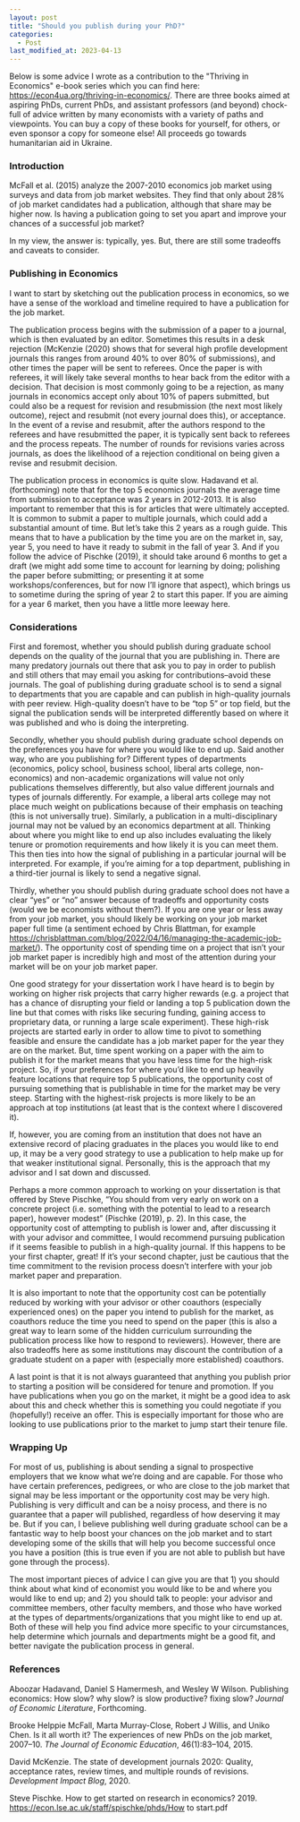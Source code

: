 ```yaml
---
layout: post
title: "Should you publish during your PhD?"
categories:
  - Post
last_modified_at: 2023-04-13
---
```


Below is some advice I wrote as a contribution to the "Thriving in Economics" e-book series which you can find here: <https://econ4ua.org/thriving-in-economics/>. There are three books aimed at aspiring PhDs, current PhDs, and assistant professors (and beyond) chock-full of advice written by many economists with a variety of paths and viewpoints. You can buy a copy of these books for yourself, for others, or even sponsor a copy for someone else! All proceeds go towards humanitarian aid in Ukraine.

### Introduction
<!-- begin_excerpt -->
McFall et al. (2015) analyze the 2007-2010 economics job market using surveys and data from job market websites. They find that only about 28% of job market candidates had a publication, although that share may be higher now. Is having a publication going to set you apart and improve your chances of a successful job market?

In my view, the answer is: typically, yes. But, there are still some tradeoffs and caveats to consider.
<!-- end_excerpt -->
### Publishing in Economics

I want to start by sketching out the publication process in economics, so we have a sense of the workload and timeline required to have a publication for the job market.

The publication process begins with the submission of a paper to a journal, which is then evaluated by an editor. Sometimes this results in a desk rejection (McKenzie (2020) shows that for several high profile development journals this ranges from around 40% to over 80% of submissions), and other times the paper will be sent to referees. Once the paper is with referees, it will likely take several months to hear back from the editor with a decision. That decision is most commonly going to be a rejection, as many journals in economics accept only about 10% of papers submitted, but could also be a request for revision and resubmission (the next most likely outcome), reject and resubmit (not every journal does this), or acceptance. In the event of a revise and resubmit, after the authors respond to the referees and have resubmitted the paper, it is typically sent back to referees and the process repeats. The number of rounds for revisions varies across journals, as does the likelihood of a rejection conditional on being given a revise and resubmit decision.

The publication process in economics is quite slow. Hadavand et al. (forthcoming) note that for the top 5 economics journals the average time from submission to acceptance was 2 years in 2012-2013. It is also important to remember that this is for articles that were ultimately accepted. It is common to submit a paper to multiple journals, which could add a substantial amount of time. But let’s take this 2 years as a rough guide. This means that to have a publication by the time you are on the market in, say, year 5, you need to have it ready to submit in the fall of year 3. And if you follow the advice of Pischke (2019), it should take around 6 months to get a draft (we might add some time to account for learning by doing; polishing the paper before submitting; or presenting it at some workshops/conferences, but for now I’ll ignore that aspect), which brings us to sometime during the spring of year 2 to start this paper. If you are aiming for a year 6 market, then you have a little more leeway here.


### Considerations

First and foremost, whether you should publish during graduate school depends on the quality of the journal that you are publishing in. There are many predatory journals out there that ask you to pay in order to publish and still others that may email you asking for contributions–avoid these journals. The goal of publishing during graduate school is to send a signal to departments that you are capable and can publish in high-quality journals with peer review. High-quality doesn’t have to be “top 5” or top field, but the signal the publication sends will be interpreted differently based on where it was published and who is doing the interpreting.

Secondly, whether you should publish during graduate school depends on the preferences you have for where you would like to end up. Said another way, who are you publishing for? Different types of departments (economics, policy school, business school, liberal arts college, non-economics) and non-academic organizations will value not only publications themselves differently, but also value different journals and types of journals differently. For example, a liberal arts college may not place much weight on publications because of their emphasis on teaching (this is not universally true). Similarly, a publication in a multi-disciplinary journal may not be valued by an economics department at all. Thinking about where you might like to end up also includes evaluating the likely tenure or promotion requirements and how likely it is you can meet them. This then ties into how the signal of publishing in a particular journal will be interpreted. For example, if you’re aiming for a top department, publishing in a third-tier journal is likely to send a negative signal.

Thirdly, whether you should publish during graduate school does not have a clear “yes” or “no” answer because of tradeoffs and opportunity costs (would we be economists without them?). If you are one year or less away from your job market, you should likely be working on your job market paper full time (a sentiment echoed by Chris Blattman, for example <https://chrisblattman.com/blog/2022/04/16/managing-the-academic-job-market/>). The opportunity cost of spending time on a project that isn’t your job market paper is incredibly high and most of the attention during your market will be on your job market paper.

One good strategy for your dissertation work I have heard is to begin by working on higher risk projects that carry higher rewards (e.g. a project that has a chance of disrupting your field or landing a top 5 publication down the line but that comes with risks like securing funding, gaining access to proprietary data, or running a large scale experiment). These high-risk projects are started early in order to allow time to pivot to something feasible and ensure the candidate has a job market paper for the year they are on the market. But, time spent working on a paper with the aim to publish it for the market means that you have less time for the high-risk project. So, if your preferences for where you’d like to end up heavily feature locations that require top 5 publications, the opportunity cost of pursuing something that is publishable in time for the market may be very steep. Starting with the highest-risk projects is more likely to be an approach at top institutions (at least that is the context where I discovered it).

If, however, you are coming from an institution that does not have an extensive record of placing graduates in the places you would like to end up, it may be a very good strategy to use a publication to help make up for that weaker institutional signal. Personally, this is the approach that my advisor and I sat down and discussed.

Perhaps a more common approach to working on your dissertation is that offered by Steve Pischke, “You should from very early on work on a concrete project (i.e. something with the potential to lead to a research paper), however modest” (Pischke (2019), p. 2). In this case, the opportunity cost of attempting to publish is lower and, after discussing it with your advisor and committee, I would recommend pursuing publication if it seems feasible to publish in a high-quality journal. If this happens to be your first chapter, great! If it’s your second chapter, just be cautious that the time commitment to the revision process doesn’t interfere with your job market paper and preparation.

It is also important to note that the opportunity cost can be potentially reduced by working with your advisor or other coauthors (especially experienced ones) on the paper you intend to publish for the market, as coauthors reduce the time you need to spend on the paper (this is also a great way to learn some of the hidden curriculum surrounding the publication process like how to respond to reviewers). However, there are also tradeoffs here as some institutions may discount the contribution of a graduate student on a paper with (especially more established) coauthors.

A last point is that it is not always guaranteed that anything you publish prior to starting a position will be considered for tenure and promotion. If you have publications when you go on the market, it might be a good idea to ask about this and check whether this is something you could negotiate if you (hopefully!) receive an offer. This is especially important for those who are looking to use publications prior to the market to jump start their tenure file.


### Wrapping Up

For most of us, publishing is about sending a signal to prospective employers that we know what we’re doing and are capable. For those who have certain preferences, pedigrees, or who are close to the job market that signal may be less important or the opportunity cost may be very high. Publishing is very difficult and can be a noisy process, and there is no guarantee that a paper will published, regardless of how deserving it may be. But if you can, I believe publishing well during graduate school can be a fantastic way to help boost your chances on the job market and to start developing some of the skills that will help you become successful once you have a position (this is true even if you are not able to publish but have gone through the process).

The most important pieces of advice I can give you are that 1) you should think about what kind of economist you would like to be and where you would like to end up; and 2) you should talk to people: your advisor and committee members, other faculty members, and those who have worked at the types of departments/organizations that you might like to end up at. Both of these will help you find advice more specific to your circumstances, help determine which journals and departments might be a good fit, and better navigate the publication process in general.


### References
Aboozar Hadavand, Daniel S Hamermesh, and Wesley W Wilson. Publishing economics: How slow? why slow? is slow productive? fixing slow? *Journal of Economic Literature*, Forthcoming.

Brooke Helppie McFall, Marta Murray-Close, Robert J Willis, and Uniko Chen. Is it all worth it? The experiences of new PhDs on the job market, 2007–10. *The Journal of Economic Education*, 46(1):83–104, 2015.

David McKenzie. The state of development journals 2020: Quality, acceptance rates, review times, and multiple rounds of revisions. *Development Impact Blog*, 2020.

Steve Pischke. How to get started on research in economics? 2019. https://econ.lse.ac.uk/staff/spischke/phds/How to start.pdf
